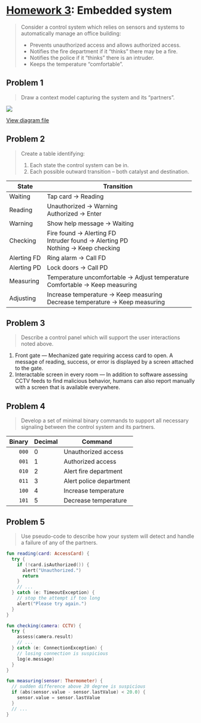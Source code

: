 # [Homework 3](https://github.com/hendraanggrian/IIT-CS487/blob/assets/assignments/hw3.pdf): Embedded system

> Consider a control system which relies on sensors and systems to automatically
  manage an office building:
>
> - Prevents unauthorized access and allows authorized access.
> - Notifies the fire department if it “thinks” there may be a fire.
> - Notifies the police if it “thinks” there is an intruder.
> - Keeps the temperature “comfortable”.

## Problem 1

> Draw a context model capturing the system and its “partners”.

![](https://github.com/hendraanggrian/IIT-CS487/raw/assets/embedded-system/context_model.png)

[View diagram file](https://github.com/hendraanggrian/IIT-CS487/blob/main/embedded-system/context_model.drawio)

## Problem 2

> Create a table identifying:
>
> 1. Each state the control system can be in.
> 2. Each possible outward transition – both catalyst and destination.

| State | Transition |
| --- | --- |
| Waiting | Tap card &rarr; Reading |
| Reading | Unauthorized &rarr; Warning<br>Authorized &rarr; Enter |
| Warning | Show help message &rarr; Waiting |
| Checking | Fire found &rarr; Alerting FD<br>Intruder found &rarr; Alerting PD<br>Nothing &rarr; Keep checking |
| Alerting FD | Ring alarm &rarr; Call FD |
| Alerting PD | Lock doors &rarr; Call PD |
| Measuring | Temperature uncomfortable &rarr; Adjust temperature<br>Comfortable &rarr; Keep measuring |
| Adjusting | Increase temperature &rarr; Keep measuring<br>Decrease temperature &rarr; Keep measuring |

## Problem 3

> Describe a control panel which will support the user interactions noted above.

1. Front gate &mdash; Mechanized gate requiring access card to open. A message
  of reading, success, or error is displayed by a screen attached to the gate.
2. Interactable screen in every room &mdash; In addition to software assessing
  CCTV feeds to find malicious behavior, humans can also report manually with a
  screen that is available everywhere.

## Problem 4

> Develop a set of minimal binary commands to support all necessary signaling
  between the control system and its partners.

| Binary | Decimal | Command |
| ---: | :--- | --- |
| `000` | 0 | Unauthorized access |
| `001` | 1 | Authorized access |
| `010` | 2 | Alert fire department |
| `011` | 3 | Alert police department |
| `100` | 4 | Increase temperature |
| `101` | 5 | Decrease temperature |

## Problem 5

> Use pseudo-code to describe how your system will detect and handle a failure
  of any of the partners.

```kotlin
fun reading(card: AccessCard) {
  try {
    if (!card.isAuthorized()) {
      alert("Unauthorized.")
      return
    }
    // ...
  } catch (e: TimeoutException) {
    // stop the attempt if too long
    alert("Please try again.")
  }
}

fun checking(camera: CCTV) {
  try {
    assess(camera.result)
    // ...
  } catch (e: ConnectionException) {
    // losing connection is suspicious
    log(e.message)
  }
}

fun measuring(sensor: Thermometer) {
  // sudden difference above 20 degree is suspicious
  if (abs(sensor.value - sensor.lastValue) < 20.0) {
    sensor.value = sensor.lastValue
  }
  // ...
}
```
